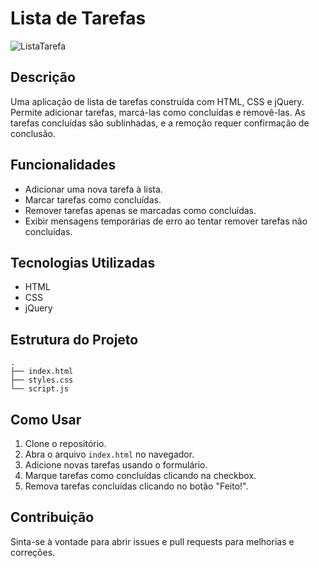 # Lista de Tarefas

![ListaTarefa](https://github.com/AlvesThiago/ListaDeTarefas/assets/77080899/2e4c97f3-f4b4-45e7-9d00-da3ee107ddab)

## Descrição

Uma aplicação de lista de tarefas construída com HTML, CSS e jQuery. Permite adicionar tarefas, marcá-las como concluídas e removê-las. As tarefas concluídas são sublinhadas, e a remoção requer confirmação de conclusão.

## Funcionalidades

- Adicionar uma nova tarefa à lista.
- Marcar tarefas como concluídas.
- Remover tarefas apenas se marcadas como concluídas.
- Exibir mensagens temporárias de erro ao tentar remover tarefas não concluídas.

## Tecnologias Utilizadas

- HTML
- CSS
- jQuery

## Estrutura do Projeto
```plaintext
.
├── index.html
├── styles.css
└── script.js
```
## Como Usar

1. Clone o repositório.
2. Abra o arquivo `index.html` no navegador.
3. Adicione novas tarefas usando o formulário.
4. Marque tarefas como concluídas clicando na checkbox.
5. Remova tarefas concluídas clicando no botão "Feito!".

## Contribuição

Sinta-se à vontade para abrir issues e pull requests para melhorias e correções.
